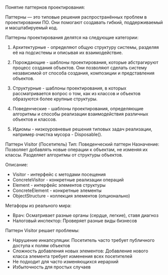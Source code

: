 Понятие паттернов проектирования:

Паттерны — это типовые решения распространённых проблем в проектировании ПО. Они помогают создавать гибкий, поддерживаемый и масштабируемый код.

Паттерны проектирования делятся на следующие категории:

1. Архитектурные - определяют общую структуру системы, разделяя её на подсистемы и описывая их взаимодействие.

2. Порождающие - шаблоны проектирования, которые абстрагируют процесс создания объектов. Они позволяют сделать систему независимой от способа создания, композиции и представления объектов.

3. Структурные - шаблоны проектирования, в которых рассматривается вопрос о том, как из классов и объектов образуются более крупные структуры.

4. Поведенческие - шаблоны проектирования, определяющие алгоритмы и способы реализации взаимодействия различных объектов и классов.

5. Идиомы - низкоуровневые решения типовых задач реализации, например очистка мусора - Disposable().

Паттерн Visitor (Посетитель)
Тип: Поведенческий паттерн
Назначение: Позволяет добавлять новые операции к объектам, не изменяя их классы. Разделяет алгоритмы от структуры объектов.

Описание:
- Visitor - интерфейс с методами посещения
- ConcreteVisitor - конкретные реализации операций
- Element - интерфейс элементов структуры
- ConcreteElement - конкретные элементы
- ObjectStructure - коллекция элементов (опционально)

Метафоры из реального мира:
- Врач: Осматривает разные органы (сердце, легкие), ставя диагноз
- Налоговый инспектор: Проверяет разные виды бизнесов

Паттерн Visitor решает проблемы:
- Нарушение инкапсуляции: Посетитель часто требует публичного доступа к полям объектов
- Сложность добавления новых элементов: Добавление нового класса элемента требует изменения всех посетителей
- Не подходит для часто изменяющихся иерархий
- Избыточность для простых случаев
